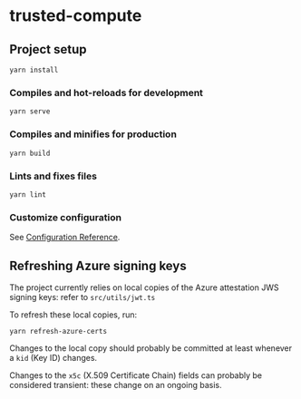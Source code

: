 # trusted-compute

## Project setup
```
yarn install
```

### Compiles and hot-reloads for development
```
yarn serve
```

### Compiles and minifies for production
```
yarn build
```

### Lints and fixes files
```
yarn lint
```

### Customize configuration
See [Configuration Reference](https://cli.vuejs.org/config/).

## Refreshing Azure signing keys

The project currently relies on local copies of the Azure attestation JWS signing keys:
refer to `src/utils/jwt.ts`

To refresh these local copies, run:

```shell
yarn refresh-azure-certs
```

Changes to the local copy should probably be committed at least whenever a `kid` (Key ID) changes.

Changes to the `x5c` (X.509 Certificate Chain) fields can probably be considered transient: these change on an ongoing basis.
